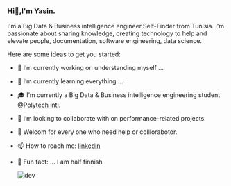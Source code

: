 ### Hi👋,I'm Yasin.

I'm a Big Data & Business intelligence engineer,Self-Finder from Tunisia. I'm passionate about sharing knowledge, creating technology to help and elevate people, documentation, software engineering, data science.


Here are some ideas to get you started:

- 🔭 I’m currently working on understanding myself ...
- 🌱 I’m currently learning everything ...
- 🎓 I’m currently a Big Data & Business intelligence engineering student @[Polytech intl](https://pi.tn).
- 👯 I’m looking to collaborate with on performance-related projects.
- 🤝 Welcom for every one who need help or colllorabotor.
- 📫 How to reach me:  [linkedin](https://www.linkedin.com/in/yasin-ghariani-ba5687151/)
- 👾 Fun fact: ... I am half finnish

     
     ![dev](https://user-images.githubusercontent.com/34582447/134110815-60fc2942-5911-415c-94df-b83e1277bcf3.jpg)
        
